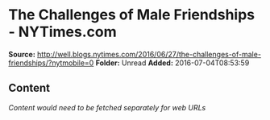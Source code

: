 # The Challenges of Male Friendships - NYTimes.com

**Source:** http://well.blogs.nytimes.com/2016/06/27/the-challenges-of-male-friendships/?nytmobile=0
**Folder:** Unread
**Added:** 2016-07-04T08:53:59




## Content
*Content would need to be fetched separately for web URLs*
